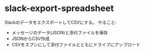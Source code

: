 # slack-export-spreadsheet
SlackのデータをエクスポートしてCSVにする。
やること:
- メッセージのデータ(JSON)と添付ファイルを保存
- JSONからCSV作成
- CSVをスプシにして添付ファイルとともにドライブにアップロード
